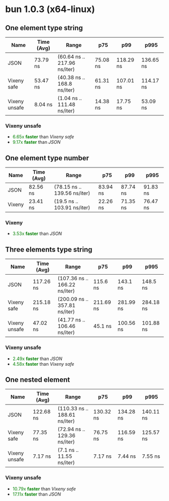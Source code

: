 
# bun 1.0.3 (x64-linux)

## One element type string
| Name | Time (Avg) | Range | p75 | p99 | p995 |
|------|------------|-------|-----|-----|------|
| JSON | 73.79 ns | (60.64 ns .. 217.96 ns/iter) | 75.08 ns | 118.29 ns | 136.65 ns |
| Vixeny safe | 53.47 ns | (40.38 ns .. 168.8 ns/iter) | 61.31 ns | 107.01 ns | 114.17 ns |
| Vixeny unsafe | 8.04 ns | (1.04 ns .. 111.48 ns/iter) | 14.38 ns | 17.75 ns | 53.09 ns |## **Summary** for *One element type string*

### **Vixeny unsafe** 

- <span style="color:green">6.65x **faster**</span> than *Vixeny safe*
- <span style="color:green">9.17x **faster**</span> than *JSON*





## One element type number
| Name | Time (Avg) | Range | p75 | p99 | p995 |
|------|------------|-------|-----|-----|------|
| JSON | 82.56 ns | (78.15 ns .. 139.56 ns/iter) | 83.94 ns | 87.74 ns | 91.83 ns |
| Vixeny | 23.41 ns | (19.5 ns .. 103.91 ns/iter) | 22.26 ns | 71.35 ns | 76.47 ns |## **Summary** for *One element type number*

### **Vixeny** 

- <span style="color:green">3.53x **faster**</span> than *JSON*





## Three elements type string
| Name | Time (Avg) | Range | p75 | p99 | p995 |
|------|------------|-------|-----|-----|------|
| JSON | 117.26 ns | (107.36 ns .. 166.22 ns/iter) | 115.6 ns | 143.1 ns | 148.5 ns |
| Vixeny safe | 215.18 ns | (200.09 ns .. 357.81 ns/iter) | 211.69 ns | 281.99 ns | 284.18 ns |
| Vixeny unsafe | 47.02 ns | (41.77 ns .. 106.46 ns/iter) | 45.1 ns | 100.56 ns | 101.88 ns |## **Summary** for *Three elements type string*

### **Vixeny unsafe** 

- <span style="color:green">2.49x **faster**</span> than *JSON*
- <span style="color:green">4.58x **faster**</span> than *Vixeny safe*





## One nested element
| Name | Time (Avg) | Range | p75 | p99 | p995 |
|------|------------|-------|-----|-----|------|
| JSON | 122.68 ns | (110.33 ns .. 188.61 ns/iter) | 130.32 ns | 134.28 ns | 140.11 ns |
| Vixeny safe | 77.35 ns | (72.94 ns .. 129.36 ns/iter) | 76.75 ns | 116.59 ns | 125.57 ns |
| Vixeny unsafe | 7.17 ns | (7.1 ns .. 11.55 ns/iter) | 7.17 ns | 7.44 ns | 7.55 ns |## **Summary** for *One nested element*

### **Vixeny unsafe** 

- <span style="color:green">10.79x **faster**</span> than *Vixeny safe*
- <span style="color:green">17.11x **faster**</span> than *JSON*


